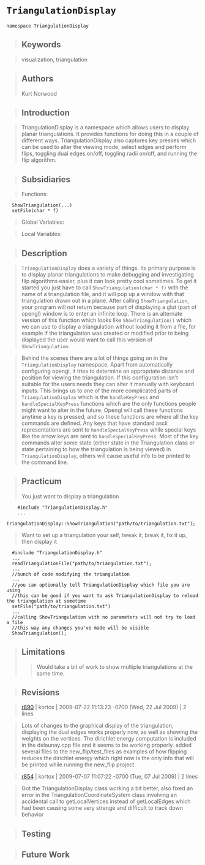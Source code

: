 # `TriangulationDisplay` #
```
namespace TriangulationDisplay
```

> ## Keywords ##

> visualization, triangulation

> ## Authors ##
> Kurt Norwood

> ## Introduction ##

> TriangulationDisplay is a namespace which allows users to display planar triangulations. It provides functions for doing this in a couple of different ways. TriangulationDisplay also captures key presses which can be used to alter the viewing mode, select edges and perform flips, toggling dual edges on/off, toggling radii on/off, and running the flip algorithm.

> ## Subsidiaries ##

> Functions:
```
  ShowTriangulation(...)
  setFile(char * f)
```
> Global Variables:

> Local Variables:


> ## Description ##

> `TriangulationDisplay` does a variety of things. Its primary purpose is to display planar triangulations to make debugging and investigating flip algorithms easier, plus it can look pretty cool sometimes. To get it started you just have to call `ShowTriangulation(char * f)` with the name of a triangulation file, and it will pop up a window with that triangulation drawn out in a plane. After calling `ShowTriangulation`, your program will not return because part of displaying a glut (part of opengl) window is to enter an infinite loop. There is an alternate version of this function which looks like `ShowTriangulation()` which we can use to display a triangulation without loading it from a file, for example if the triangulation was created or modified prior to being displayed the user would want to call this version of `ShowTriangulation`.

> Behind the scenes there are a lot of things going on in the `TriangulationDisplay` namespace. Apart from automatically configuring opengl, it tries to determine an appropriate distance and position for viewing the triangulation. If this configuration isn't suitable for the users needs they can alter it manually with keyboard inputs. This brings us to one of the more complicated parts of `TriangulationDisplay` which is the `handleKeyPress` and `handleSpecialKeyPress` functions which are the only functions people might want to alter in the future. Opengl will call these functions anytime a key is pressed, and so these functions are where all the key commands are defined. Any keys that have standard ascii representations are sent to `handleSpecialKeyPress` while special keys like the arrow keys are sent to `handleSpecialKeyPress`. Most of the key commands alter some state (either state in the Triangulation class or state pertaining to how the triangulation is being viewed) in `TriangulationDisplay`, others will cause useful info to be printed to the command line.

> ## Practicum ##
> You just want to display a triangulation
```
    #include "TriangulationDisplay.h"
    ...
    TriangulationDisplay::ShowTriangulation("path/to/triangulation.txt");
```

> Want to set up a triangulation your self, tweak it, break it, fix it up, then display it

```
  #include "TriangulationDisplay.h"
  ...
  readTriangulationFile("path/to/triangulation.txt");
  ...
  //bunch of code modifying the triangulation
  ...
  //you can optionally tell TriangulationDisplay which file you are using
  //this can be good if you want to ask TriangulationDisplay to reload the triangulation at sometime
  setFile("path/to/triangulation.txt")
  ...
  //calling ShowTriangulation with no parameters will not try to load a file
  //this way any changes you've made will be visible
  ShowTriangulation();
```
> ## Limitations ##
> > Would take a bit of work to show multiple triangulations at the same time.

> ## Revisions ##

> [r890](https://code.google.com/p/geocam/source/detail?r=890) | kortox | 2009-07-22 11:13:23 -0700 (Wed, 22 Jul 2009) | 2 lines

> Lots of changes to the graphical display of the triangulation, displaying the dual edges works properly now, as well as showing the weights on the vertices. The dirichlet energy computation is included in the delaunay.cpp file and it seems to be working properly. added several files to the new\_flip/test\_files as examples of how flipping reduces the dirichlet energy which right now is the only info that will be printed while running the new\_flip project


> [r854](https://code.google.com/p/geocam/source/detail?r=854) | kortox | 2009-07-07 11:07:22 -0700 (Tue, 07 Jul 2009) | 2 lines

> Got the TriangulationDisplay class working a bit better, also fixed an error in the TriangulationCoordinateSystem class involving an accidental call to getLocalVertices instead of getLocalEdges which had been causing some very strange and difficult to track down behavior

> ## Testing ##

> ## Future Work ##